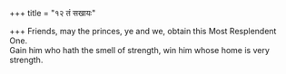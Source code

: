 +++
title = "१२ तं सखायः"

+++
Friends, may the princes, ye and we, obtain this Most Resplendent One.  
     Gain him who hath the smell of strength, win him whose home is very strength.